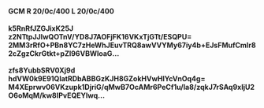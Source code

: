#### GCM R 20/0c/400 L 20/0c/400
**k5RnRfJZGJixK25J**<br/>**z2NTtpJJIwQOTnV/YD8J7AOFjFK16VKxTjGTt/ESQPU=**<br/>**2MM3rRfO+PBn8YC7zHeWhJEuvTRQ8awVVYMy67iy4b+EJsFMufCmIr82cZgzCkrGtkt+pZl96VBWloaG...**<br/><br/>
**zfs8YubbSRV0Xj9d**<br/>**hdVW0k9E91QlatRDbABBGzKJH8GZokHVwHlYcVnOq4g=**<br/>**M4XEprwv06VKzupk1DjriG/qMwB7OcAMr6PeCf1u/Ia8/zqkJ7rSAq9xljU2O6oMqM/kw8IPvEQEYlwq...**